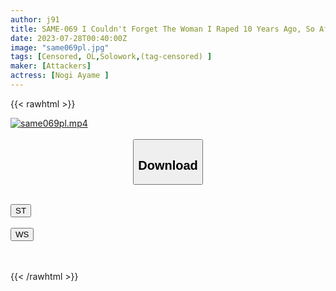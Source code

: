 ```yaml
---
author: j91
title: SAME-069 I Couldn't Forget The Woman I Raped 10 Years Ago, So After I Was Released From Prison, I Decided To Rape Her Again. Aya Nogi
date: 2023-07-28T00:40:00Z
image: "same069pl.jpg"
tags: [Censored, OL,Solowork,(tag-censored)	]
maker: [Attackers]
actress: [Nogi Ayame ]
---
```



{{< rawhtml >}}

<div class="video" data-videoid="o6ldMkbdxehvXr">
    <a href="javascript:;">
        <img src="https://my.j91.asia/posts/same069pl/same069pl.jpg" width="WIDTH" height="HEIGHT" alt="same069pl.mp4" loading="lazy">
    </a>
</div>

<script type="text/javascript" src="https://j91.asia/asset/on-demand-st.js"></script>

<br>
  <link rel="stylesheet" href="https://j91.asia/asset/bs5.css">
  
  <center>
  <button class="btn btn-primary" type="button" data-bs-toggle="collapse" data-bs-target=".multi-collapse" aria-expanded="false" aria-controls="multiCollapseExample1 multiCollapseExample2"><h2>Download</h2></button></center>
</p>
<div class="row">
  <div class="col">
    <div class="collapse multi-collapse" id="multiCollapseExample1">
      <div class="card card-body">
	      	      <br>
<div class="buttons">  
<a href="https://streamtape.to/v/o6ldMkbdxehvXr"><button class="btn-hover color-3"><i class="fa fa-download"></i> ST</button></a></div>
    </div>
  </div>
</div>
  <div class="col">
    <div class="collapse multi-collapse" id="multiCollapseExample2">
      <div class="card card-body">
	      <br>
<div class="buttons">
    <a href="https://wolfstream.tv/y267pbqnbruo.html"><button class="btn-hover color-9"><i class="fa fa-download"></i> WS</button></a></div>
<br><br>
      </div>
    </div>
  </div>
</div>

{{< /rawhtml >}}